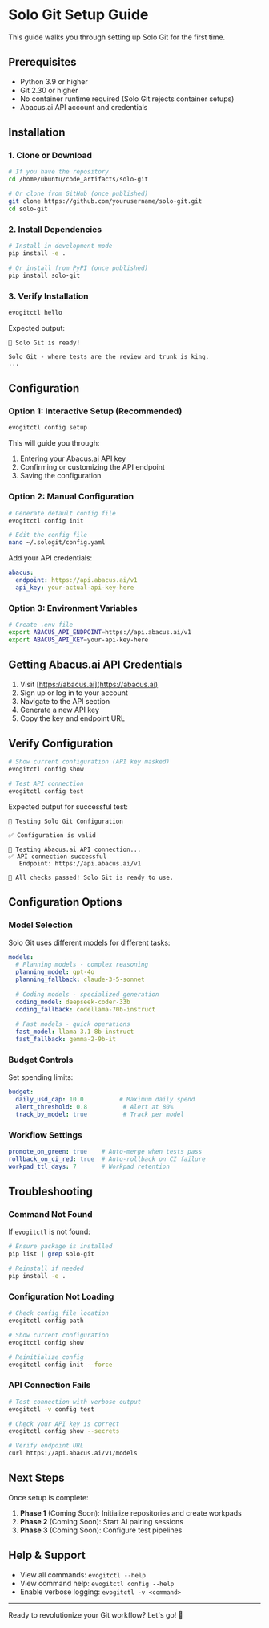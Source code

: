 
# Solo Git Setup Guide

This guide walks you through setting up Solo Git for the first time.

## Prerequisites

- Python 3.9 or higher
- Git 2.30 or higher
- No container runtime required (Solo Git rejects container setups)
- Abacus.ai API account and credentials

## Installation

### 1. Clone or Download

```bash
# If you have the repository
cd /home/ubuntu/code_artifacts/solo-git

# Or clone from GitHub (once published)
git clone https://github.com/yourusername/solo-git.git
cd solo-git
```

### 2. Install Dependencies

```bash
# Install in development mode
pip install -e .

# Or install from PyPI (once published)
pip install solo-git
```

### 3. Verify Installation

```bash
evogitctl hello
```

Expected output:
```
🏁 Solo Git is ready!

Solo Git - where tests are the review and trunk is king.
...
```

## Configuration

### Option 1: Interactive Setup (Recommended)

```bash
evogitctl config setup
```

This will guide you through:
1. Entering your Abacus.ai API key
2. Confirming or customizing the API endpoint
3. Saving the configuration

### Option 2: Manual Configuration

```bash
# Generate default config file
evogitctl config init

# Edit the config file
nano ~/.sologit/config.yaml
```

Add your API credentials:
```yaml
abacus:
  endpoint: https://api.abacus.ai/v1
  api_key: your-actual-api-key-here
```

### Option 3: Environment Variables

```bash
# Create .env file
export ABACUS_API_ENDPOINT=https://api.abacus.ai/v1
export ABACUS_API_KEY=your-api-key-here
```

## Getting Abacus.ai API Credentials

1. Visit [https://abacus.ai](https://abacus.ai)
2. Sign up or log in to your account
3. Navigate to the API section
4. Generate a new API key
5. Copy the key and endpoint URL

## Verify Configuration

```bash
# Show current configuration (API key masked)
evogitctl config show

# Test API connection
evogitctl config test
```

Expected output for successful test:
```
🧪 Testing Solo Git Configuration

✅ Configuration is valid

🔌 Testing Abacus.ai API connection...
✅ API connection successful
   Endpoint: https://api.abacus.ai/v1

🎉 All checks passed! Solo Git is ready to use.
```

## Configuration Options

### Model Selection

Solo Git uses different models for different tasks:

```yaml
models:
  # Planning models - complex reasoning
  planning_model: gpt-4o
  planning_fallback: claude-3-5-sonnet
  
  # Coding models - specialized generation
  coding_model: deepseek-coder-33b
  coding_fallback: codellama-70b-instruct
  
  # Fast models - quick operations
  fast_model: llama-3.1-8b-instruct
  fast_fallback: gemma-2-9b-it
```

### Budget Controls

Set spending limits:

```yaml
budget:
  daily_usd_cap: 10.0          # Maximum daily spend
  alert_threshold: 0.8          # Alert at 80%
  track_by_model: true          # Track per model
```

### Workflow Settings

```yaml
promote_on_green: true    # Auto-merge when tests pass
rollback_on_ci_red: true  # Auto-rollback on CI failure
workpad_ttl_days: 7       # Workpad retention
```

## Troubleshooting

### Command Not Found

If `evogitctl` is not found:

```bash
# Ensure package is installed
pip list | grep solo-git

# Reinstall if needed
pip install -e .
```

### Configuration Not Loading

```bash
# Check config file location
evogitctl config path

# Show current configuration
evogitctl config show

# Reinitialize config
evogitctl config init --force
```

### API Connection Fails

```bash
# Test connection with verbose output
evogitctl -v config test

# Check your API key is correct
evogitctl config show --secrets

# Verify endpoint URL
curl https://api.abacus.ai/v1/models
```

## Next Steps

Once setup is complete:

1. **Phase 1** (Coming Soon): Initialize repositories and create workpads
2. **Phase 2** (Coming Soon): Start AI pairing sessions
3. **Phase 3** (Coming Soon): Configure test pipelines

## Help & Support

- View all commands: `evogitctl --help`
- View command help: `evogitctl config --help`
- Enable verbose logging: `evogitctl -v <command>`

---

Ready to revolutionize your Git workflow? Let's go! 🚀

